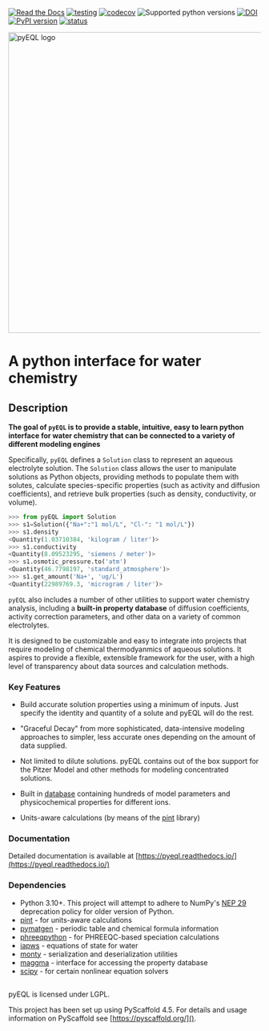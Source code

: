 [![Read the Docs](https://img.shields.io/readthedocs/pyeql)](https://pyeql.readthedocs.io/en/latest/)
[![testing](https://github.com/KingsburyLab/pyeql/workflows/testing/badge.svg)](https://github.com/KingsburyLab/pyeql/actions?query=workflow%3Atesting)
[![codecov](https://codecov.io/gh/KingsburyLab/pyeql/branch/main/graph/badge.svg?token=I7RP0QML6S)](https://codecov.io/gh/KingsburyLab/pyeql)
![Supported python versions](https://img.shields.io/badge/python-3.10%20%7C%203.11%20%7C%203.12-blue)
[![DOI](https://zenodo.org/badge/DOI/10.5281/zenodo.8332915.svg)](https://doi.org/10.5281/zenodo.8332915)
[![PyPI version](https://badge.fury.io/py/pyEQL.svg)](https://badge.fury.io/py/pyEQL)
[![status](https://joss.theoj.org/papers/bdd9e247ea9736a0fdbbd5fe12bef7a6/status.svg)](https://joss.theoj.org/papers/bdd9e247ea9736a0fdbbd5fe12bef7a6)

<img src="pyeql-logo.png" alt="pyEQL logo" style="width:600px;"/>

# A python interface for water chemistry

## Description

**The goal of `pyEQL` is to provide a stable, intuitive, easy to learn python interface
for water chemistry that can be connected to a variety of different modeling engines**

Specifically, `pyEQL` defines a `Solution` class to represent an aqueous
electrolyte solution. The `Solution` class allows the user to manipulate solutions as
Python objects, providing methods to populate them with solutes, calculate
species-specific properties (such as activity and diffusion coefficients),
and retrieve bulk properties (such as density, conductivity, or volume).

```python
>>> from pyEQL import Solution
>>> s1=Solution({"Na+":"1 mol/L", "Cl-": "1 mol/L"})
>>> s1.density
<Quantity(1.03710384, 'kilogram / liter')>
>>> s1.conductivity
<Quantity(8.09523295, 'siemens / meter')>
>>> s1.osmotic_pressure.to('atm')
<Quantity(46.7798197, 'standard_atmosphere')>
>>> s1.get_amount('Na+', 'ug/L')
<Quantity(22989769.3, 'microgram / liter')>
```

`pyEQL` also includes a number of other utilities to support water chemistry analysis,
including a **built-in property database** of diffusion coefficients, activity correction
parameters, and other data on a variety of common electrolytes.

It is designed to be customizable and easy to integrate into projects
that require modeling of chemical thermodyanmics of aqueous solutions.
It aspires to provide a flexible, extensible framework for the user, with a
high level of transparency about data sources and calculation methods.

### Key Features

- Build accurate solution properties using a minimum of inputs. Just specify
  the identity and quantity of a solute and pyEQL will do the rest.

- "Graceful Decay" from more sophisticated, data-intensive modeling approaches
  to simpler, less accurate ones depending on the amount of data supplied.

- Not limited to dilute solutions. pyEQL contains out of the box support for
  the Pitzer Model and other methods for modeling concentrated solutions.

- Built in [database](https://pyeql.readthedocs.io/en/latest/database.html) containing hundreds of model
  parameters and physicochemical properties for different ions.

- Units-aware calculations (by means of the [pint](https://github.com/hgrecco/pint) library)

### Documentation

Detailed documentation is available at [https://pyeql.readthedocs.io/](https://pyeql.readthedocs.io/)

### Dependencies

- Python 3.10+. This project will attempt to adhere to NumPy's
  [NEP 29](https://numpy.org/neps/nep-0029-deprecation_policy.html) deprecation policy
  for older version of Python.
- [pint](https://github.com/hgrecco/pint) - for units-aware calculations
- [pymatgen](https://github.com/materialsproject/pymatgen) - periodic table and chemical formula information
- [phreeqpython](https://github.com/Vitens/phreeqpython) - for PHREEQC-based speciation calculations
- [iapws](https://github.com/jjgomera/iapws/) - equations of state for water
- [monty](https://github.com/materialsvirtuallab/monty) - serialization and deserialization utilities
- [maggma](https://materialsproject.github.io/maggma/) - interface for accessing the property database
- [scipy](https://www.scipy.org/) - for certain nonlinear equation solvers

## <!-- pyscaffold-notes -->

pyEQL is licensed under LGPL.

This project has been set up using PyScaffold 4.5. For details and usage
information on PyScaffold see [https://pyscaffold.org/]().
